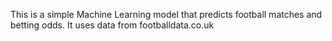 This is a simple Machine Learning model that predicts football matches and betting odds. It uses data from footballdata.co.uk
